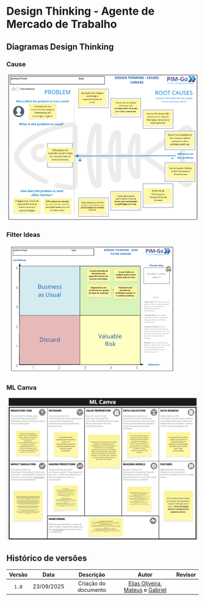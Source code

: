 # Design Thinking - Agente de Mercado de Trabalho



## Diagramas Design Thinking

### Cause
![Diagrama- Design Thinking - Cause](../assets/diagrams/think_cause.png)

### Filter Ideas
![Diagrama- Design Thinking - Filter Ideas](../assets/diagrams/idea_filter.png)

### ML Canva
![Diagrama- Design Thinking - Ideas](../assets/diagrams/ml_canva.png)

## Histórico de versões
| Versão | Data | Descrição | Autor | Revisor
| :-: | :-: | :-: | :-: | :-:|
|`1.0`| 23/09/2025 | Criação do documento | [Elias Oliveira](https://github.com/EliasOliver21), [Mateus]() e [Gabriel]() | []()|